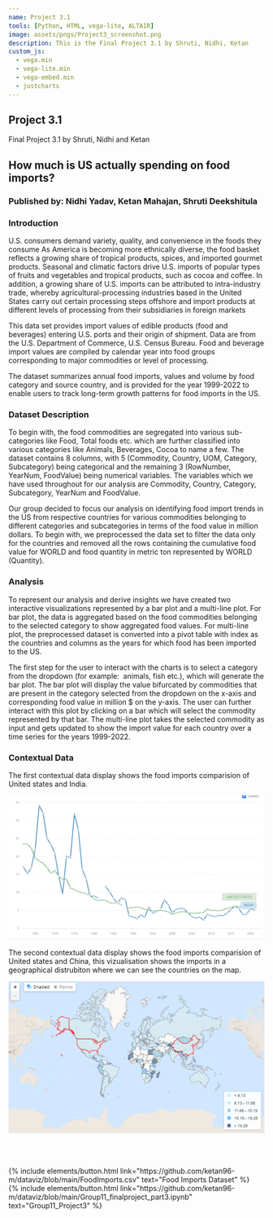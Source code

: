 ```yaml
---
name: Project 3.1
tools: [Python, HTML, vega-lite, ALTAIR]
image: assets/pngs/Project3_screenshot.png
description: This is the Final Project 3.1 by Shruti, Nidhi, Ketan
custom_js:
  - vega.min
  - vega-lite.min
  - vega-embed.min
  - justcharts
---
```

## Project 3.1

Final Project 3.1 by Shruti, Nidhi and Ketan


<h2> How much is US actually spending on food imports? </h2>
<h3> Published by: Nidhi Yadav, Ketan Mahajan, Shruti Deekshitula </h3>

<h3> Introduction </h3>

U.S. consumers demand variety, quality, and convenience in the foods they consume As America is becoming more ethnically diverse, the food basket reflects a growing share of tropical products, spices, and imported gourmet products. Seasonal and climatic factors drive U.S. imports of popular types of fruits and vegetables and tropical products, such as cocoa and coffee. In addition, a growing share of U.S. imports can be attributed to intra-industry trade, whereby agricultural-processing industries based in the United States carry out certain processing steps offshore and import products at different levels of processing from their subsidiaries in foreign markets

This data set provides import values of edible products (food and beverages) entering U.S. ports and their origin of shipment. Data are from the U.S. Department of Commerce, U.S. Census Bureau. Food and beverage import values are compiled by calendar year into food groups corresponding to major commodities or level of processing. 

The dataset summarizes annual food imports, values and volume by food category and source country, and is provided for the year 1999-2022 to enable users to track long-term growth patterns for food imports in the US.

<h3> Dataset Description </h3>

To begin with, the food commodities are segregated into various sub-categories like Food, Total foods etc. which are further classified into various categories like Animals, Beverages, Cocoa to name a few. The dataset contains 8 columns, 
with 5 (Commodity, Country, UOM, Category, Subcategory) being categorical and the remaining 3 (RowNumber, YearNum, FoodValue) being numerical variables. The variables which we have used throughout for our analysis are Commodity, Country, Category, Subcategory, YearNum and FoodValue.

Our group decided to focus our analysis on identifying food import trends in the US from respective countries for various commodities belonging to different categories and subcategories in terms of the food value in million dollars. To begin with, we preprocessed the data set to filter the data only for the countries and removed all the rows containing the cumulative food value for WORLD and food quantity in metric ton represented by WORLD (Quantity).

<h3> Analysis </h3>


To represent our analysis and derive insights we have created two interactive visualizations represented by a bar plot and a multi-line plot. For bar plot, the data is aggregated based on the food commodities belonging to the selected category to show aggregated food values. For multi-line plot, the preprocessed dataset is converted into a pivot table with index as the countries and columns as the years for which food has been imported to the US.

The first step for the user to interact with the charts is to select a category from the dropdown (for example:  animals, fish etc.), which will generate the bar plot. The bar plot will display the value bifurcated by commodities that are present in the category selected from the dropdown on the x-axis and corresponding food value in million $ on the y-axis. The user can further interact with this plot by clicking on a bar which will select the commodity represented by that bar. The multi-line plot takes the selected commodity as input and gets updated to show the import value for each country over a time series for the years 1999-2022.


<h3> Contextual Data </h3>

The first contextual data display shows the food imports comparision of United states and India.

![Import USA vs India ](/assets/pngs/import_usa_india.PNG)

The second contextual data display shows the food imports comparision of United states and China, this vizualisation shows
the imports in a geographical distrubiton where we can see the countries on the map.

![Import USA vs China ](/assets/pngs/import_usa_china.PNG)


<vegachart schema-url="{{ site.baseurl }}/assets/json/project3_chart.json" style="width: 100%"></vegachart>
<br />
<br />




<div class="left">
{% include elements/button.html link="https://github.com/ketan96-m/dataviz/blob/main/FoodImports.csv" text="Food Imports Dataset" %}
</div>

<div class="right">
{% include elements/button.html link="https://github.com/ketan96-m/dataviz/blob/main/Group11_finalproject_part3.ipynb" text="Group11_Project3" %}
</div>